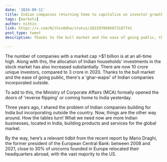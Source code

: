 ```yaml
---
date: '2024-09-11'
title: Indian companies returning home to capitalize on investor growth
tags: [markets]
author: nithin
link: https://x.com/Nithin0dha/status/1822970096073187741
post_type: tweet
description: Thanks to the bull market and the ease of going public, there's a 'ghar-wapsi' of Indian companies incorporated outside...

---
```


The number of companies with a market cap >$1 billion is at an all-time high. Along with this, the allocation of Indian households' investments in the stock market has also increased substantially. There are now 10 crore unique investors, compared to 3 crore in 2020. Thanks to the bull market and the ease of going public, there's a 'ghar-wapsi' of Indian companies incorporated outside. 

To add to this, the Ministry of Corporate Affairs (MCA) formally opened the doors of 'reverse flipping' or coming home to India yesterday.

Three years ago, I shared the problem of Indian companies building for India but incorporating outside the country. Now, things are the other way around. How the tables turn! What we need now are more Indian businesses, located in India, building products and services for the global market.

By the way, here’s a relevant tidbit from the recent report by Mario Draghi, the former president of the European Central Bank: between 2008 and 2021, close to 30% of unicorns founded in Europe relocated their headquarters abroad, with the vast majority to the US.
